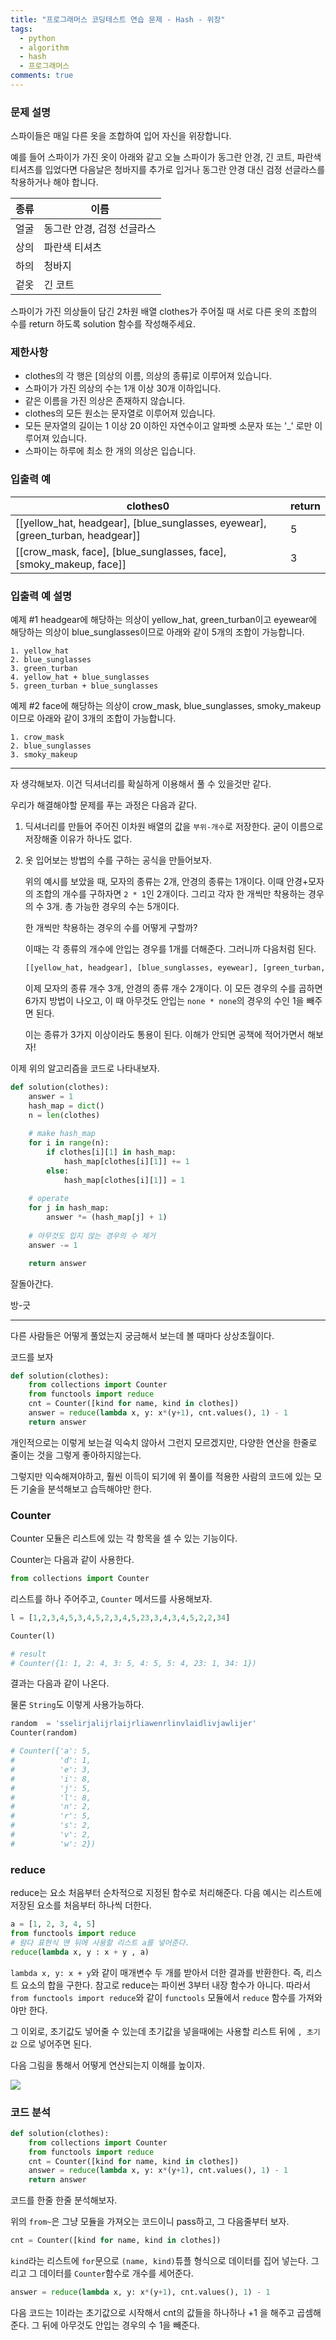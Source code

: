 ```yaml
---
title: "프로그래머스 코딩테스트 연습 문제 - Hash - 위장"
tags:
  - python
  - algorithm
  - hash
  - 프로그래머스
comments: true
---
```


### 문제 설명

스파이들은 매일 다른 옷을 조합하여 입어 자신을 위장합니다.

예를 들어 스파이가 가진 옷이 아래와 같고 오늘 스파이가 동그란 안경, 긴 코트, 파란색 티셔츠를 입었다면 다음날은 청바지를 추가로 입거나 동그란 안경 대신 검정 선글라스를 착용하거나 해야 합니다.

| 종류 | 이름                       |
| ---- | -------------------------- |
| 얼굴 | 동그란 안경, 검정 선글라스 |
| 상의 | 파란색 티셔츠              |
| 하의 | 청바지                     |
| 겉옷 | 긴 코트                    |

스파이가 가진 의상들이 담긴 2차원 배열 clothes가 주어질 때 서로 다른 옷의 조합의 수를 return 하도록 solution 함수를 작성해주세요.

### 제한사항

- clothes의 각 행은 [의상의 이름, 의상의 종류]로 이루어져 있습니다.
- 스파이가 가진 의상의 수는 1개 이상 30개 이하입니다.
- 같은 이름을 가진 의상은 존재하지 않습니다.
- clothes의 모든 원소는 문자열로 이루어져 있습니다.
- 모든 문자열의 길이는 1 이상 20 이하인 자연수이고 알파벳 소문자 또는 '_' 로만 이루어져 있습니다.
- 스파이는 하루에 최소 한 개의 의상은 입습니다.

### 입출력 예

| clothes0                                                     | return |
| ------------------------------------------------------------ | ------ |
| [[yellow_hat, headgear], [blue_sunglasses, eyewear], [green_turban, headgear]] | 5      |
| [[crow_mask, face], [blue_sunglasses, face], [smoky_makeup, face]] | 3      |

### 입출력 예 설명

예제 #1
headgear에 해당하는 의상이 yellow_hat, green_turban이고 eyewear에 해당하는 의상이 blue_sunglasses이므로 아래와 같이 5개의 조합이 가능합니다.

```
1. yellow_hat
2. blue_sunglasses
3. green_turban
4. yellow_hat + blue_sunglasses
5. green_turban + blue_sunglasses
```

예제 #2
face에 해당하는 의상이 crow_mask, blue_sunglasses, smoky_makeup이므로 아래와 같이 3개의 조합이 가능합니다.

```
1. crow_mask
2. blue_sunglasses
3. smoky_makeup
```

---

자 생각해보자. 이건 딕셔너리를 확실하게 이용해서 풀 수 있을것만 같다.

우리가 해결해야할 문제를 푸는 과정은 다음과 같다.

1. 딕셔너리를 만들어 주어진 이차원 배열의 값을 `부위-개수`로 저장한다. 굳이 이름으로 저장해줄 이유가 하나도 없다.

2. 옷 입어보는 방법의 수를 구하는 공식을 만들어보자.

   위의 예시를 보았을 때, 모자의 종류는 2개, 안경의 종류는 1개이다. 이때 안경+모자의 조합의 개수를 구하자면 `2 * 1`인 2개이다. 그리고 각자 한 개씩만 착용하는 경우의 수 3개. 총 가능한 경우의 수는 5개이다.

   한 개씩만 착용하는 경우의 수를 어떻게 구할까? 

   이때는 각 종류의 개수에 안입는 경우를 1개를 더해준다. 그러니까 다음처럼 된다.

   ```python
   [[yellow_hat, headgear], [blue_sunglasses, eyewear], [green_turban, headgear],[none, headgear], [none, eyewear]]
   ```

   이제 모자의 종류 개수 3개, 안경의 종류 개수 2개이다. 이 모든 경우의 수를 곱하면 6가지 방법이 나오고, 이 때 아무것도 안입는 `none * none`의 경우의 수인 1을 빼주면 된다.

   이는 종류가 3가지 이상이라도 통용이 된다. 이해가 안되면 공책에 적어가면서 해보자!

이제 위의 알고리즘을 코드로 나타내보자.

```python
def solution(clothes):
    answer = 1
    hash_map = dict()
    n = len(clothes)
	
    # make hash_map
    for i in range(n):
        if clothes[i][1] in hash_map:
            hash_map[clothes[i][1]] += 1
        else:
            hash_map[clothes[i][1]] = 1
	
    # operate
    for j in hash_map:
        answer *= (hash_map[j] + 1)
	
    # 아무것도 입지 않는 경우의 수 제거
    answer -= 1

    return answer
```

잘돌아간다.

방-긋

---

다른 사람들은 어떻게 풀었는지 궁금해서 보는데 볼 때마다 상상초월이다.

코드를 보자

```python
def solution(clothes):
    from collections import Counter
    from functools import reduce
    cnt = Counter([kind for name, kind in clothes])
    answer = reduce(lambda x, y: x*(y+1), cnt.values(), 1) - 1
    return answer
```

개인적으로는 이렇게 보는걸 익숙치 않아서 그런지 모르겠지만, 다양한 연산을 한줄로 줄이는 것을 그렇게 좋아하지않는다.

그렇지만 익숙해져야하고, 훨씬 이득이 되기에 위 풀이를 적용한 사람의 코드에 있는 모든 기술을 분석해보고 습득해야만 한다.

### Counter

Counter 모듈은 리스트에 있는 각 항목을 셀 수 있는 기능이다.

Counter는 다음과 같이 사용한다.

```python
from collections import Counter
```

리스트를 하나 주어주고, `Counter` 메서드를 사용해보자.

```python
l = [1,2,3,4,5,3,4,5,2,3,4,5,23,3,4,3,4,5,2,2,34]

Counter(l)

# result
# Counter({1: 1, 2: 4, 3: 5, 4: 5, 5: 4, 23: 1, 34: 1})
```

결과는 다음과 같이 나온다.

물론 `String`도 이렇게 사용가능하다.

```python
random  = 'sselirjalijrlaijrliawenrlinvlaidlivjawlijer'
Counter(random)

# Counter({'a': 5,
#          'd': 1,
#          'e': 3,
#          'i': 8,
#          'j': 5,
#          'l': 8,
#          'n': 2,
#          'r': 5,
#          's': 2,
#          'v': 2,
#          'w': 2})
```

### reduce

reduce는 요소 처음부터 순차적으로 지정된 함수로 처리해준다. 다음 예시는 리스트에 저장된 요소를 처음부터 하나씩 더한다.

```python
a = [1, 2, 3, 4, 5]
from functools import reduce
# 람다 표현식 맨 뒤에 사용할 리스트 a를 넣어준다.
reduce(lambda x, y : x + y , a) 
```

`lambda x, y: x + y`와 같이 매개변수 두 개를 받아서 더한 결과를 반환한다. 즉, 리스트 요소의 합을 구한다. 참고로 reduce는 파이썬 3부터 내장 함수가 아니다. 따라서 `from functools import reduce`와 같이 `functools` 모듈에서 `reduce` 함수를 가져와야만 한다.

그 이외로, 초기값도 넣어줄 수 있는데 초기값을 넣을때에는 사용할 리스트 뒤에 `, 초기값` 으로 넣어주면 된다.

다음 그림을 통해서 어떻게 연산되는지 이해를 높이자.

![](https://dojang.io/pluginfile.php/5358/mod_page/content/5/034004.png)

### 코드 분석

```python
def solution(clothes):
    from collections import Counter
    from functools import reduce
    cnt = Counter([kind for name, kind in clothes])
    answer = reduce(lambda x, y: x*(y+1), cnt.values(), 1) - 1
    return answer
```

코드를 한줄 한줄 분석해보자.

위의 `from~`은 그냥 모듈을 가져오는 코드이니 pass하고, 그 다음줄부터 보자.

```python
cnt = Counter([kind for name, kind in clothes])
```

`kind`라는 리스트에 `for`문으로 `(name, kind)`튜플 형식으로 데이터를 집어 넣는다. 그리고 그 데이터를 `Counter`함수로 개수를 세어준다.

```python
answer = reduce(lambda x, y: x*(y+1), cnt.values(), 1) - 1
```

다음 코드는 1이라는 초기값으로 시작해서 cnt의 값들을 하나하나 +1 을 해주고 곱셈해준다. 그 뒤에 아무것도 안입는 경우의 수 1을 빼준다.
